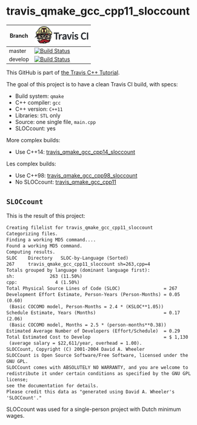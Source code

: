 # travis_qmake_gcc_cpp11_sloccount

Branch|[![Travis CI logo](TravisCI.png)](https://travis-ci.org)
---|---
master|[![Build Status](https://travis-ci.org/richelbilderbeek/travis_qmake_gcc_cpp11_sloccount.svg?branch=master)](https://travis-ci.org/richelbilderbeek/travis_qmake_gcc_cpp11_sloccount)
develop|[![Build Status](https://travis-ci.org/richelbilderbeek/travis_qmake_gcc_cpp11_sloccount.svg?branch=develop)](https://travis-ci.org/richelbilderbeek/travis_qmake_gcc_cpp11_sloccount)

This GitHub is part of [the Travis C++ Tutorial](https://github.com/richelbilderbeek/travis_cpp_tutorial).

The goal of this project is to have a clean Travis CI build, with specs:
 * Build system: `qmake`
 * C++ compiler: `gcc`
 * C++ version: `C++11`
 * Libraries: `STL` only
 * Source: one single file, `main.cpp`
 * SLOCcount: yes

More complex builds:

 * Use C++14: [travis_qmake_gcc_cpp14_sloccount](https://www.github.com/richelbilderbeek/travis_qmake_gcc_cpp14_sloccount)

Les complex builds:

 * Use C++98: [travis_qmake_gcc_cpp98_sloccount](https://www.github.com/richelbilderbeek/travis_qmake_gcc_cpp98_sloccount)
 * No SLOCcount: [travis_qmake_gcc_cpp11](https://www.github.com/richelbilderbeek/travis_qmake_gcc_cpp11)

## `SLOCcount`

This is the result of this project:

```
Creating filelist for travis_qmake_gcc_cpp11_sloccount
Categorizing files.
Finding a working MD5 command....
Found a working MD5 command.
Computing results.
SLOC	Directory	SLOC-by-Language (Sorted)
267     travis_qmake_gcc_cpp11_sloccount sh=263,cpp=4
Totals grouped by language (dominant language first):
sh:             263 (11.50%)
cpp:              4 (1.50%)
Total Physical Source Lines of Code (SLOC)                = 267
Development Effort Estimate, Person-Years (Person-Months) = 0.05 (0.60)
 (Basic COCOMO model, Person-Months = 2.4 * (KSLOC**1.05))
Schedule Estimate, Years (Months)                         = 0.17 (2.06)
 (Basic COCOMO model, Months = 2.5 * (person-months**0.38))
Estimated Average Number of Developers (Effort/Schedule)  = 0.29
Total Estimated Cost to Develop                           = $ 1,130
 (average salary = $22,611/year, overhead = 1.00).
SLOCCount, Copyright (C) 2001-2004 David A. Wheeler
SLOCCount is Open Source Software/Free Software, licensed under the GNU GPL.
SLOCCount comes with ABSOLUTELY NO WARRANTY, and you are welcome to
redistribute it under certain conditions as specified by the GNU GPL license;
see the documentation for details.
Please credit this data as "generated using David A. Wheeler's 'SLOCCount'."
```

SLOCcount was used for a single-person project with Dutch minimum wages.